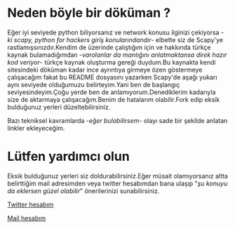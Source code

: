 # Neden böyle bir döküman ?

Eğer iyi seviyede python biliyorsanız ve network konusu ilginizi çekiyorsa -_ki scapy, python for hackers giriş konularındandır_- elbette siz de Scapy'ye rastlamışsınızdır.Kendim de üzerinde çalıştığım için ve hakkında türkçe kaynak bulamadığımdan -_varolanlar da mantığını anlatmaktansa direk hazır kod veriyor_- türkçe kaynak oluşturma gereği duydum.Bu kaynakta kendi sitesindeki döküman kadar ince ayrıntıya girmeye özen göstermeye çalışacağım fakat bu README dosyasını yazarken Scapy'de aşağı yukarı aynı seviyede olduğumuzu belirteyim.Yani ben de başlangıç seviyesindeyim.Çoğu yerde ben de anlamıyorum.Denediklerim kadarıyla size de aktarmaya çalışacağım.Benim de hatalarım olabilir.Fork edip eksik bulduğunuz yerleri düzeltebilirsiniz.

Bazı tekniksel kavramlarda -_eğer bulabilirsem_- olayı sade bir şekilde anlatan linkler ekleyeceğim.

# Lütfen yardımcı olun

Eksik bulduğunuz yerleri siz doldurabilirsiniz.Eğer müsait olamıyorsanız altta belirttiğim mail adresimden veya twitter hesabımdan bana ulaşıp "_şu konuyu da eklersen güzel olabilir_" önerilerinizi sunabilirsiniz.

[Twitter hesabım](https://www.twitter.com/ozturkmuhammeet)


[Mail hesabım](mailto:ozturkmuhammeet@gmail.com)
